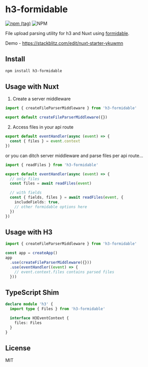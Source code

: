 # h3-formidable

[![npm (tag)](https://img.shields.io/npm/v/h3-formidable?style=flat&colorA=000000&colorB=000000)](https://www.npmjs.com/package/h3-formidable) ![NPM](https://img.shields.io/npm/l/h3-formidable?style=flat&colorA=000000&colorB=000000)

File upload parsing utility for h3 and Nuxt using [formidable](https://github.com/node-formidable/formidable).

Demo - https://stackblitz.com/edit/nuxt-starter-ykuwmn

## Install

```bash
npm install h3-formidable
```

## Usage with Nuxt

1. Create a server middleware

```ts
import { createFileParserMiddleware } from 'h3-formidable'

export default createFileParserMiddleware({})
```

2. Access files in your api route

```ts
export default eventHandler(async (event) => {
  const { files } = event.context
})
```

or you can ditch server middleware and parse files per api route...

```ts
import { readFiles } from 'h3-formidable'

export default eventHandler(async (event) => {
  // only files
  const files = await readFiles(event)

  // with fields
  const { fields, files } = await readFiles(event, {
    includeFields: true,
    // other formidable options here
  })
})
```

## Usage with H3

```ts
import { createFileParserMiddleware } from 'h3-formidable'

const app = createApp()
app
  .use(createFileParserMiddleware({}))
  .use(eventHandler((event) => {
    // event.context.files contains parsed files
  }))
```

## TypeScript Shim

```ts
declare module 'h3' {
  import type { Files } from 'h3-formidable'

  interface H3EventContext {
    files: Files
  }
}
```

## License

MIT
